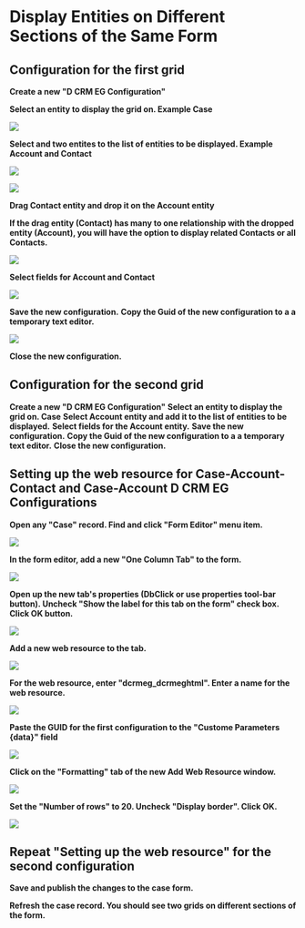 # Display Entities on Different Sections of the Same Form

## Configuration for the first grid

**Create a new "D CRM EG Configuration"**

**Select an entity to display the grid on. Example Case**

![](Display%20Entities%20on%20Different%20Sections%20of%20the%20Same%20Form_config1copy.png)

**Select and two entites to the list of entities to be displayed. Example Account and Contact**

![](Display%20Entities%20on%20Different%20Sections%20of%20the%20Same%20Form_config2copy.png)

![](Display%20Entities%20on%20Different%20Sections%20of%20the%20Same%20Form_config10copy.png)

**Drag Contact entity and drop it on the Account entity**

**If the drag entity (Contact) has many to one relationship with the dropped entity (Account), you will have the option to display related Contacts or all Contacts.**

![](Display%20Entities%20on%20Different%20Sections%20of%20the%20Same%20Form_config12copy.png)

**Select fields for Account and Contact**

![](Display%20Entities%20on%20Different%20Sections%20of%20the%20Same%20Form_configuration.PNG)

**Save the new configuration.**
**Copy the Guid of the new configuration to a a temporary text editor.**

![](Display%20Entities%20on%20Different%20Sections%20of%20the%20Same%20Form_guid.PNG)

**Close the new configuration.**

## Configuration for the second grid

**Create a new "D CRM EG Configuration"**
**Select an entity to display the grid on. Case**
**Select Account entity and add it to the list of entities to be displayed.**
**Select fields for the Account entity.**
**Save the new configuration.**
**Copy the Guid of the new configuration to a a temporary text editor.**
**Close the new configuration.**

## Setting up the web resource for Case-Account-Contact and Case-Account D CRM EG Configurations

**Open any "Case" record. Find and click "Form Editor" menu item.**

![](Display%20Entities%20on%20Different%20Sections%20of%20the%20Same%20Form_case1copy.png)

**In the form editor, add a new "One Column Tab" to the form.**

![](Display%20Entities%20on%20Different%20Sections%20of%20the%20Same%20Form_case2copy.png)

**Open up the new tab's properties (DbClick or use properties tool-bar button). Uncheck "Show the label for this tab on the form" check box. Click OK button.**

![](Display%20Entities%20on%20Different%20Sections%20of%20the%20Same%20Form_case3copy.png)

**Add a new web resource to the tab.**

![](Display%20Entities%20on%20Different%20Sections%20of%20the%20Same%20Form_case4copy.png)

**For the web resource, enter "dcrmeg_dcrmeghtml". Enter a name for the web resource.**

![](Display%20Entities%20on%20Different%20Sections%20of%20the%20Same%20Form_case5copy.png)

**Paste the GUID for the first configuration to the "Custome Parameters {data}" field**

![](Display%20Entities%20on%20Different%20Sections%20of%20the%20Same%20Form_webresourcedataparamcopy.png)

**Click on the "Formatting" tab of the new Add Web Resource window.**

![](Display%20Entities%20on%20Different%20Sections%20of%20the%20Same%20Form_case7copy.png)

**Set the "Number of rows" to 20. Uncheck "Display border". Click OK.**

![](Display%20Entities%20on%20Different%20Sections%20of%20the%20Same%20Form_case8copy.png)

## Repeat "Setting up the web resource" for the second configuration

**Save and publish the changes to the case form.**

**Refresh the case record. You should see two grids on different sections of the form.**

